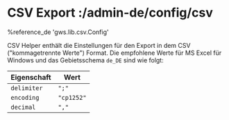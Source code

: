 # CSV Export :/admin-de/config/csv

%reference_de 'gws.lib.csv.Config'

CSV Helper enthält die Einstellungen für den Export in dem CSV ("kommagetrennte Werte") Format. Die empfohlene Werte für MS Excel für Windows und das Gebietsschema `de_DE` sind wie folgt:

| Eigenschaft | Wert       |
|-------------|------------|
| `delimiter` | `";"`      |
| `encoding`  | `"cp1252"` |
| `decimal`   | `","`      |

